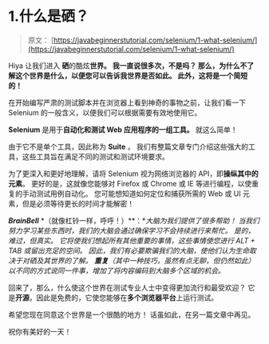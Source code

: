 # 1.什么是硒？

> 原文： [https://javabeginnerstutorial.com/selenium/1-what-selenium/](https://javabeginnerstutorial.com/selenium/1-what-selenium/)

Hiya 让我们进入 **硒**的酷炫**世界。 我一直说很多次，不是吗？ 那么，为什么不了解这个世界是什么，以便您可以告诉我世界是否如此。 此外，这将是一个简短的！**

在开始编写严肃的测试脚本并在浏览器上看到神奇的事物之前，让我们看一下 Selenium 的一般含义，以便我们可以根据需要有效地使用它。

**Selenium** 是用于**自动化和测试 Web 应用程序的一组工具。** 就这么简单！

由于它不是单个工具，因此称为 **Suite** 。 我们有整篇文章专门介绍这些强大的工具，这些工具旨在满足不同的测试和测试环境要求。

为了更深入和更好地理解，请将 Selenium 视为网络浏览器的 API，即**操纵其中的元素**。 更好的是，这就像您能够对 Firefox 或 Chrome 或 IE 等进行编程，以使重复的手动测试用例自动化。 您可能想知道如何定位和捕获所需的 Web 或 UI 元素，但是必须等待更长的时间才能解密！

***BrainBell*** *（就像杠铃一样，呼呼！）**：**大脑为我们提供了很多帮助！ 当我们努力学习某些东西时，我们的大脑会通过确保学习不会持续进行来帮忙。 是的，难过，但真实。 它将使我们想起所有其他重要的事情，这些事情使您进行 ALT + TAB 或留出充足的空间。 因此，我们有必要欺骗我们的大脑，使他们认为生命取决于对硒及其世界的了解。 **重复**（其中一种技巧，虽然有点无聊，但仍然如此）以不同的方式说同一件事，增加了将内容编码到大脑多个区域的机会。*

回来了，那么，什么使这个世界在测试专业人​​士中变得更加流行和最受欢迎？ 它是**开源**，因此是免费的，它使您能够在**多个浏览器平台**上运行测试。

希望您现在同意这个世界是一个很酷的地方！ 话虽如此，在另一篇文章中再见。

祝你有美好的一天！

